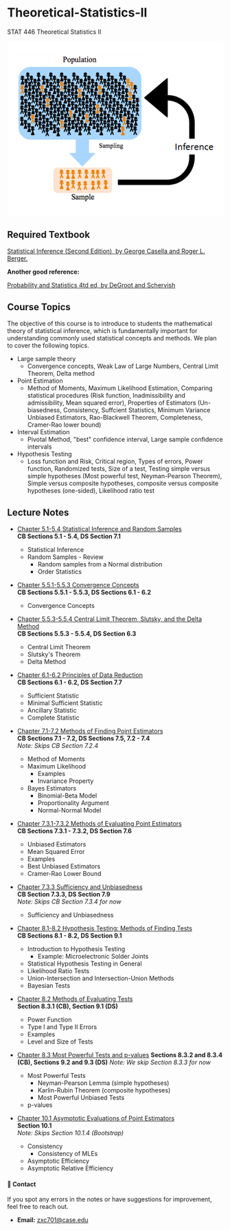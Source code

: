 # Theoretical-Statistics-II
STAT 446 Theoretical Statistics II

<div align="center">
    <img src="https://github.com/Thomson-Cui/Theoretical-Statistics-II/blob/main/Images/5-1-1.png" alt="Statistical Inference">
</div>

## Required Textbook

[Statistical Inference (Second Edition), by George Casella and Roger L. Berger.](https://github.com/Thomson-Cui/Theoretical-Statistics-II/blob/main/Books/textbook.pdf)

**Another good reference:**

[Probability and Statistics 4td ed, by DeGroot and Schervish](https://github.com/Thomson-Cui/Theoretical-Statistics-II/blob/main/Books/Morris%20H%20DeGroot_%20Mark%20J%20Schervish-Probability%20and%20statistics-Pearson%20Education%20%20(2012).pdf)

## Course Topics
The objective of this course is to introduce to students the mathematical theory of statistical inference,
which is fundamentally important for understanding commonly used statistical concepts and methods. We
plan to cover the following topics.
- Large sample theory
  - Convergence concepts, Weak Law of Large Numbers, Central Limit Theorem, Delta method
- Point Estimation
  - Method of Moments, Maximum Likelihood Estimation, Comparing statistical procedures (Risk function, Inadmissibility and admissibility, Mean squared error), Properties of Estimators (Un-biasedness, Consistency, Suffcient Statistics, Minimum Variance Unbiased Estimators, Rao-Blackwell Theorem, Completeness, Cramer-Rao lower bound)
- Interval Estimation
  - Pivotal Method, "best" confidence interval, Large sample confidence intervals
- Hypothesis Testing
  - Loss function and Risk, Critical region, Types of errors, Power function, Randomized tests, Size of a test, Testing simple versus simple hypotheses (Most powerful test, Neyman-Pearson Theorem), Simple versus composite hypotheses, composite versus composite hypotheses (one-sided), Likelihood ratio test

## Lecture Notes

- [Chapter 5.1-5.4 Statistical Inference and Random Samples](Chapter_05_01_Statistical_Inference_and_Random_Samples.ipynb)  
  **CB Sections 5.1 - 5.4, DS Section 7.1**  
  - Statistical Inference  
  - Random Samples - Review  
    - Random samples from a Normal distribution  
    - Order Statistics  

- [Chapter 5.5.1-5.5.3 Convergence Concepts](Chapter_05_02_Convergence_Concepts.ipynb)  
  **CB Sections 5.5.1 - 5.5.3, DS Sections 6.1 - 6.2**  
  - Convergence Concepts  

- [Chapter 5.5.3-5.5.4 Central Limit Theorem, Slutsky, and the Delta Method](Chapter_05_03_Central_limit_theorem_Slutsky_and_the_Delta_method.ipynb)  
  **CB Sections 5.5.3 - 5.5.4, DS Section 6.3**  
  - Central Limit Theorem  
  - Slutsky's Theorem  
  - Delta Method  

- [Chapter 6.1-6.2 Principles of Data Reduction](Chapter_06_01_Principles_of_data_reduction.ipynb)  
  **CB Sections 6.1 - 6.2, DS Section 7.7**  
  - Sufficient Statistic  
  - Minimal Sufficient Statistic  
  - Ancillary Statistic  
  - Complete Statistic  

- [Chapter 7.1-7.2 Methods of Finding Point Estimators](Chapter_07_01_Methods_of_finding_point_estimators.ipynb)  
  **CB Sections 7.1 - 7.2, DS Sections 7.5, 7.2 - 7.4**  
  *Note: Skips CB Section 7.2.4*  
  - Method of Moments  
  - Maximum Likelihood  
    - Examples  
    - Invariance Property  
  - Bayes Estimators  
    - Binomial-Beta Model  
    - Proportionality Argument  
    - Normal-Normal Model  

- [Chapter 7.3.1-7.3.2 Methods of Evaluating Point Estimators](Chapter_07_02_Methods_of_Evaluating_point_estimators.ipynb)  
  **CB Sections 7.3.1 - 7.3.2, DS Section 7.6**  
  - Unbiased Estimators  
  - Mean Squared Error  
  - Examples  
  - Best Unbiased Estimators  
  - Cramer-Rao Lower Bound  

- [Chapter 7.3.3 Sufficiency and Unbiasedness](Chapter_07_03_Sufficiency_and_unbiasedness.ipynb)  
  **CB Section 7.3.3, DS Section 7.9**  
  *Note: Skips CB Section 7.3.4 for now*  
  - Sufficiency and Unbiasedness  

- [Chapter 8.1-8.2 Hypothesis Testing: Methods of Finding Tests](Chapter_08_01_Hypothesis_Testing.ipynb)  
  **CB Sections 8.1 - 8.2, DS Section 9.1**  
  - Introduction to Hypothesis Testing  
    - Example: Microelectronic Solder Joints  
  - Statistical Hypothesis Testing in General  
  - Likelihood Ratio Tests  
  - Union-Intersection and Intersection-Union Methods  
  - Bayesian Tests  

- [Chapter 8.2 Methods of Evaluating Tests](Chapter_08_02_Methods_of_evaluating_tests.ipynb)  
**Section 8.3.1 (CB), Section 9.1 (DS)**  
  - Power Function  
  - Type I and Type II Errors  
  - Examples  
  - Level and Size of Tests  

- [Chapter 8.3 Most Powerful Tests and p-values](Chapter_08_03_Most_Powerful_Tests_and_p_values.ipynb)
**Sections 8.3.2 and 8.3.4 (CB), Sections 9.2 and 9.3 (DS)**
 *Note: We skip Section 8.3.3 for now*
   - Most Powerful Tests
     - Neyman-Pearson Lemma (simple hypotheses)
     - Karlin-Rubin Theorem (composite hypotheses)
     - Most Powerful Unbiased Tests
   - p-values

- [Chapter 10.1 Asymptotic Evaluations of Point Estimators](Chapter_10_01_Asymptotic_evaluations_of_point_estimators.ipynb)  
  **Section 10.1**  
  *Note: Skips Section 10.1.4 (Bootstrap)*  
  - Consistency  
    - Consistency of MLEs  
  - Asymptotic Efficiency  
  - Asymptotic Relative Efficiency  

#### 📩 Contact
If you spot any errors in the notes or have suggestions for improvement, feel free to reach out.
- **Email:** [zxc701@case.edu](zxc701@case.edu) 
